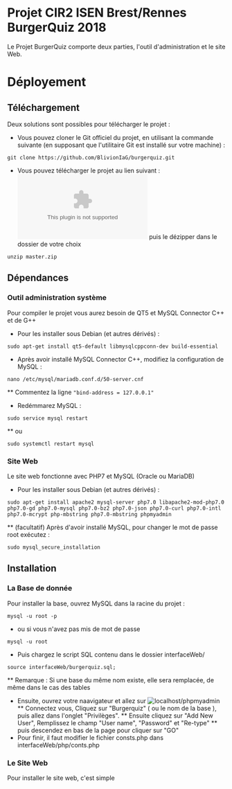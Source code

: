 # Projet CIR2 ISEN Brest/Rennes BurgerQuiz 2018

Le Projet BurgerQuiz comporte deux parties, l'outil d'administration et le site Web.

# Déployement

## Téléchargement

Deux solutions sont possibles pour télécharger le projet :

* Vous pouvez cloner le Git officiel du projet, en utilisant la commande suivante (en supposant que l'utilitaire Git est installé sur votre machine) : 
``` 
git clone https://github.com/BlivionIaG/burgerquiz.git
```
* Vous pouvez télécharger le projet au lien suivant : ![ICI](https://github.com/BlivionIaG/burgerquiz/archive/master.zip) puis le dézipper dans le dossier de votre choix
```
unzip master.zip
```

## Dépendances

### Outil administration système
Pour compiler le projet vous aurez besoin de QT5 et MySQL Connector C++ et de G++
* Pour les installer sous Debian (et autres dérivés) :
```
sudo apt-get install qt5-default libmysqlcppconn-dev build-essential
```
* Après avoir installé MySQL Connector C++, modifiez la configuration de MySQL :
```
nano /etc/mysql/mariadb.conf.d/50-server.cnf
```
** Commentez la ligne ```"bind-address = 127.0.0.1"```
* Redémmarez MySQL :
```
sudo service mysql restart
```
** ou 
```
sudo systemctl restart mysql
```

### Site Web
Le site web fonctionne avec PHP7 et MySQL (Oracle ou MariaDB)
* Pour les installer sous Debian (et autres dérivés) :
```
sudo apt-get install apache2 mysql-server php7.0 libapache2-mod-php7.0 php7.0-gd php7.0-mysql php7.0-bz2 php7.0-json php7.0-curl php7.0-intl php7.0-mcrypt php-mbstring php7.0-mbstring phpmyadmin
```
** (facultatif) Après d'avoir installé MySQL, pour changer le mot de passe root exécutez :
```
sudo mysql_secure_installation
```

## Installation

### La Base de donnée
Pour installer la base, ouvrez MySQL dans la racine du projet :
```
mysql -u root -p
```
* ou si vous n'avez pas mis de mot de passe
```
mysql -u root
```
* Puis chargez le script SQL contenu dans le dossier interfaceWeb/
```
source interfaceWeb/burgerquiz.sql;
```
** Remarque : Si une base du même nom existe, elle sera remplacée, de même dans le cas des tables
* Ensuite, ouvrez votre naavigateur et allez sur ![localhost/phpmyadmin](127.0.0.1/phpmyadmin)
** Connectez vous, Cliquez sur "Burgerquiz" ( ou le nom de la base ), puis allez dans l'onglet "Privilèges".
** Ensuite cliquez sur "Add New User", Remplissez le champ "User name", "Password" et "Re-type"
** puis descendez en bas de la page pour cliquer sur "GO"
* Pour finir, il faut modifier le fichier consts.php dans interfaceWeb/php/conts.php

### Le Site Web
Pour installer le site web, c'est simple
